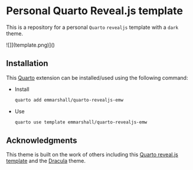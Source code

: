 # Personal Quarto Reveal.js template

This is a repository for a personal `Quarto` `revealjs` template with a `dark` theme.

![]](template.png)]()

## Installation

This [Quarto](quarto.org) extension can be installed/used using the following command:

- Install
  ```bash
  quarto add emmarshall/quarto-revealjs-emw
  ```
- Use
  ```bash
  quarto use template emmarshall/quarto-revealjs-emw
  ```

## Acknowledgments 

This theme is built on the work of others including this [Quarto reveal.js template](https://github.com/mcanouil/quarto-revealjs-coeos) and the [Dracula](https://draculatheme.com/) theme. 